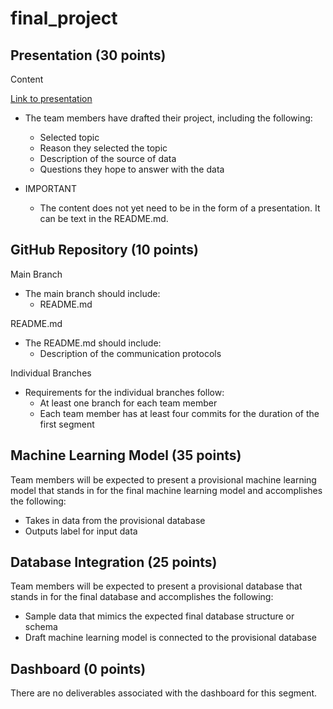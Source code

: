 # final_project

## Presentation (30 points)

Content

[Link to presentation](https://docs.google.com/presentation/d/1BNm6gF_iD4guTDOlRPsiFmyAij_SqHRqjMEp_T4HXd8/edit#slide=id.gd0128d9d41_0_4)


- The team members have drafted their project, including the following:
  - Selected topic
  - Reason they selected the topic
  - Description of the source of data
  - Questions they hope to answer with the data

- IMPORTANT
  - The content does not yet need to be in the form of a presentation. It can be text in the README.md.

## GitHub Repository (10 points)

Main Branch

- The main branch should include:
  - README.md

README.md

- The README.md should include:
  - Description of the communication protocols

Individual Branches

- Requirements for the individual branches follow:
  - At least one branch for each team member
  - Each team member has at least four commits for the duration of the first segment

## Machine Learning Model (35 points)

Team members will be expected to present a provisional machine learning model that stands in for the final machine learning model and accomplishes the following:

- Takes in data from the provisional database
- Outputs label for input data

## Database Integration (25 points)

Team members will be expected to present a provisional database that stands in for the final database and accomplishes the following:

- Sample data that mimics the expected final database structure or schema
- Draft machine learning model is connected to the provisional database

## Dashboard (0 points)

There are no deliverables associated with the dashboard for this segment.
